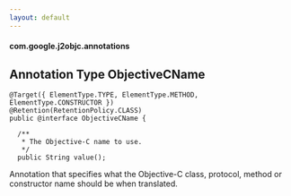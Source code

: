 ```yaml
---
layout: default
---
```


#### com.google.j2objc.annotations

## Annotation Type ObjectiveCName

````
@Target({ ElementType.TYPE, ElementType.METHOD, ElementType.CONSTRUCTOR })
@Retention(RetentionPolicy.CLASS)
public @interface ObjectiveCName {

  /**
   * The Objective-C name to use.
   */
  public String value();
````

Annotation that specifies what the Objective-C class, protocol, method or constructor name should be when translated.